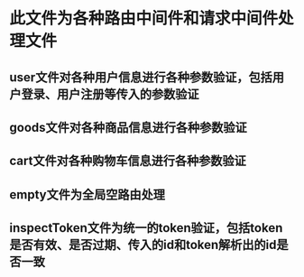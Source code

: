 # 此文件为各种路由中间件和请求中间件处理文件

## user文件对各种用户信息进行各种参数验证，包括用户登录、用户注册等传入的参数验证
## goods文件对各种商品信息进行各种参数验证
## cart文件对各种购物车信息进行各种参数验证
## empty文件为全局空路由处理
## inspectToken文件为统一的token验证，包括token是否有效、是否过期、传入的id和token解析出的id是否一致